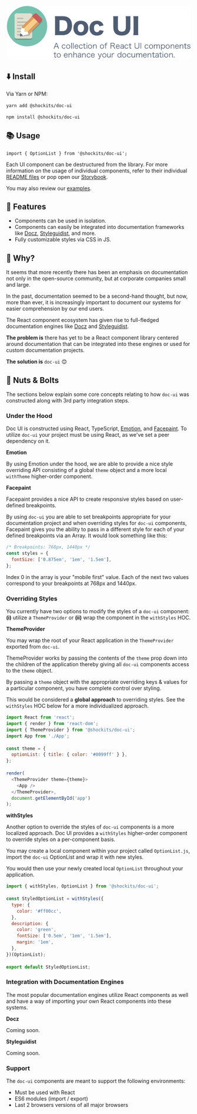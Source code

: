 <div style="text-align: center;">
  <img src="https://raw.githubusercontent.com/meebix/files/master/logo.png" width="500">
</div>

## ⬇️ Install

Via Yarn or NPM:

`yarn add @shockits/doc-ui`

`npm install @shockits/doc-ui`

## 📚 Usage

`import { OptionList } from '@shockits/doc-ui';`

Each UI component can be destructured from the library. For more information on the usage of individual components, refer to their individual [README files]() or pop open our [Storybook]().

You may also review our [examples]().

## 💅 Features

- Components can be used in isolation.
- Components can easily be integrated into documentation frameworks like [Docz](https://www.docz.site/), [Styleguidist](https://react-styleguidist.js.org/), and more.
- Fully customizable styles via CSS in JS.

## 🔑 Why?

It seems that more recently there has been an emphasis on documentation not only in the open-source community, but at corporate companies small and large.

In the past, documentation seemed to be a second-hand thought, but now, more than ever, it is increasingly important to document our systems for easier comprehension by our end users.

The React component ecosystem has given rise to full-fledged documentation engines like [Docz](https://www.docz.site/) and [Styleguidist](https://react-styleguidist.js.org/).

**The problem is** there has yet to be a React component library centered around documentation that can be integrated into these engines or used for custom documentation projects.

**The solution is** `doc-ui` 😊

## 🔩 Nuts & Bolts

The sections below explain some core concepts relating to how `doc-ui` was constructed along with 3rd party integration steps.

### Under the Hood

Doc UI is constructed using React, TypeScript, [Emotion](https://emotion.sh/), and [Facepaint](https://github.com/emotion-js/facepaint). To utilize `doc-ui` your project must be using React, as we've set a peer dependency on it.

**Emotion**

By using Emotion under the hood, we are able to provide a nice style overriding API consisting of a global `theme` object and a more local `withTheme` higher-order component.

**Facepaint**

Facepaint provides a nice API to create responsive styles based on user-defined breakpoints.

By using `doc-ui` you are able to set breakpoints appropriate for your documentation project and when overriding styles for `doc-ui` components, Facepaint gives you the ability to pass in a different style for each of your defined breakpoints via an Array. It would look something like this:

```js
/* Breakpoints: 768px, 1440px */
const styles = {
  fontSize: ['0.875em', '1em', '1.5em'],
};
```

Index 0 in the array is your "mobile first" value. Each of the next two values correspond to your breakpoints at 768px and 1440px.

### Overriding Styles

You currently have two options to modify the styles of a `doc-ui` component: **(i)** utilize a `ThemeProvider` or **(ii)** wrap the component in the `withStyles` HOC.

**ThemeProvider**

You may wrap the root of your React application in the `ThemeProvider` exported from `doc-ui`.

ThemeProvider works by passing the contents of the `theme` prop down into the children of the application thereby giving all `doc-ui` components access to the `theme` object.

By passing a `theme` object with the appropriate overriding keys & values for a particular component, you have complete control over styling.

This would be considered a **global approach** to overriding styles. See the `withStyles` HOC below for a more individualized approach.

```js
import React from 'react';
import { render } from 'react-dom';
import { ThemeProvider } from '@shockits/doc-ui';
import App from './App';

const theme = {
  optionList: { title: { color: '#0099ff' } },
};

render(
  <ThemeProvider theme={theme}>
    <App />
  </ThemeProvider>,
  document.getElementById('app')
);
```

**withStyles**

Another option to override the styles of `doc-ui` components is a more localized approach. Doc UI provides a `withStyles` higher-order component to override styles on a per-component basis.

You may create a local component within your project called `OptionList.js`, import the `doc-ui` OptionList and wrap it with new styles.

You would then use your newly created local `OptionList` throughout your application.

```js
import { withStyles, OptionList } from '@shockits/doc-ui';

const StyledOptionList = withStyles({
  type: {
    color: '#ff00cc',
  },
  description: {
    color: 'green',
    fontSize: ['0.5em', '1em', '1.5em'],
    margin: '1em',
  },
})(OptionList);

export default StyledOptionList;
```

### Integration with Documentation Engines

The most popular documentation engines utilize React components as well and have a way of importing your own React components into these systems.

**Docz**

Coming soon.

**Styleguidist**

Coming soon.

### Support

The `doc-ui` components are meant to support the following environments:

- Must be used with React
- ES6 modules (import / export)
- Last 2 browsers versions of all major browsers
